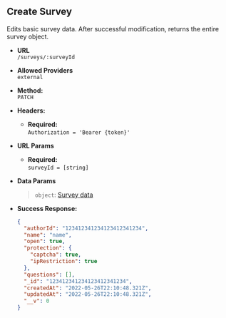 ## **Create Survey**

Edits basic survey data. After successful modification, returns the entire survey object.

- **URL**  
  `/surveys/:surveyId`

- **Allowed Providers**  
  `external`

- **Method:**  
  `PATCH`

- **Headers:**

  - **Required:**  
    `Authorization = 'Bearer {token}'`

- **URL Params**

  - **Required:**  
    `surveyId = [string]`

- **Data Params**

  > `object`: [Survey data](../../requests/SURVEY_DATA.md)

- **Success Response:**
  ```json
  {
    "authorId": "123412341234123412341234",
    "name": "name",
    "open": true,
    "protection": {
      "captcha": true,
      "ipRestriction": true
    },
    "questions": [],
    "_id": "123412341234123412341234",
    "createdAt": "2022-05-26T22:10:48.321Z",
    "updatedAt": "2022-05-26T22:10:48.321Z",
    "__v": 0
  }
  ```
